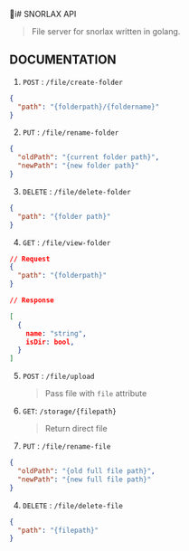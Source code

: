 i# SNORLAX API

> File server for snorlax written in golang.

## DOCUMENTATION

1. `POST` : `/file/create-folder`

```json
{
  "path": "{folderpath}/{foldername}"
}
```

2. `PUT` : `/file/rename-folder`

```json
{
  "oldPath": "{current folder path}",
  "newPath": "{new folder path}"
}
```

3. `DELETE` : `/file/delete-folder`

```json
{
  "path": "{folder path}"
}
```

4. `GET` : `/file/view-folder`

```json
// Request
{
  "path": "{folderpath}"
}
```

```json
// Response

[
  {
    name: "string",
    isDir: bool,
  }
]
```

5. `POST` : `/file/upload`

   > Pass file with `file` attribute

1. `GET`: `/storage/{filepath}`

   > Return direct file

1. `PUT` : `/file/rename-file`

```json
{
  "oldPath": "{old full file path}",
  "newPath": "{new full file path}"
}
```
4. `DELETE` : `/file/delete-file`

```json
{
  "path": "{filepath}"
}
```
